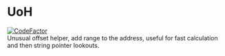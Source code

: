 # UoH
[![CodeFactor](https://www.codefactor.io/repository/github/fl-wer/uoh/badge)](https://www.codefactor.io/repository/github/fl-wer/uoh)  
Unusual offset helper, add range to the address, useful for fast calculation and then string pointer lookouts.

